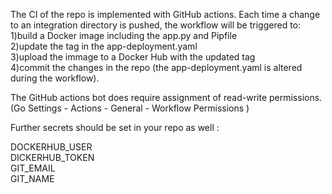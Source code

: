 The CI of the repo is implemented with GitHub actions. Each time a change to an integration directory is pushed, the workflow will be triggered to:
1)build a Docker image including the app.py and Pipfile<br>
2)update the tag in the app-deployment.yaml<br>
3)upload the immage to a Docker Hub with the updated tag <br>
4)commit the changes in the repo (the app-deployment.yaml is altered during the workflow).

The GitHub actions bot does require assignment of read-write permissions. (Go Settings - Actions - General - Workflow Permissions ) 

Further secrets should be set in your repo as well :

DOCKERHUB_USER<br>
DICKERHUB_TOKEN<br>
GIT_EMAIL<br>
GIT_NAME
